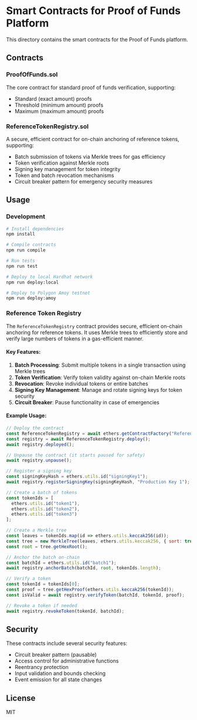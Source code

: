 # Smart Contracts for Proof of Funds Platform

This directory contains the smart contracts for the Proof of Funds platform.

## Contracts

### ProofOfFunds.sol

The core contract for standard proof of funds verification, supporting:
- Standard (exact amount) proofs
- Threshold (minimum amount) proofs
- Maximum (maximum amount) proofs

### ReferenceTokenRegistry.sol

A secure, efficient contract for on-chain anchoring of reference tokens, supporting:
- Batch submission of tokens via Merkle trees for gas efficiency
- Token verification against Merkle roots
- Signing key management for token integrity
- Token and batch revocation mechanisms
- Circuit breaker pattern for emergency security measures

## Usage

### Development

```bash
# Install dependencies
npm install

# Compile contracts
npm run compile

# Run tests
npm run test

# Deploy to local Hardhat network
npm run deploy:local

# Deploy to Polygon Amoy testnet
npm run deploy:amoy
```

### Reference Token Registry

The `ReferenceTokenRegistry` contract provides secure, efficient on-chain anchoring for reference tokens. It uses Merkle trees to efficiently store and verify large numbers of tokens in a gas-efficient manner.

#### Key Features:

1. **Batch Processing**: Submit multiple tokens in a single transaction using Merkle trees
2. **Token Verification**: Verify token validity against on-chain Merkle roots
3. **Revocation**: Revoke individual tokens or entire batches
4. **Signing Key Management**: Manage and rotate signing keys for token security
5. **Circuit Breaker**: Pause functionality in case of emergencies

#### Example Usage:

```javascript
// Deploy the contract
const ReferenceTokenRegistry = await ethers.getContractFactory("ReferenceTokenRegistry");
const registry = await ReferenceTokenRegistry.deploy();
await registry.deployed();

// Unpause the contract (it starts paused for safety)
await registry.unpause();

// Register a signing key
const signingKeyHash = ethers.utils.id("signingKey1");
await registry.registerSigningKey(signingKeyHash, "Production Key 1");

// Create a batch of tokens
const tokenIds = [
  ethers.utils.id("token1"),
  ethers.utils.id("token2"),
  ethers.utils.id("token3")
];

// Create a Merkle tree
const leaves = tokenIds.map(id => ethers.utils.keccak256(id));
const tree = new MerkleTree(leaves, ethers.utils.keccak256, { sort: true });
const root = tree.getHexRoot();

// Anchor the batch on-chain
const batchId = ethers.utils.id("batch1");
await registry.anchorBatch(batchId, root, tokenIds.length);

// Verify a token
const tokenId = tokenIds[0];
const proof = tree.getHexProof(ethers.utils.keccak256(tokenId));
const isValid = await registry.verifyToken(batchId, tokenId, proof);

// Revoke a token if needed
await registry.revokeToken(tokenId, batchId);
```

## Security

These contracts include several security features:
- Circuit breaker pattern (pausable)
- Access control for administrative functions
- Reentrancy protection
- Input validation and bounds checking
- Event emission for all state changes

## License

MIT